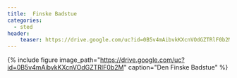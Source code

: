 ```yaml
---
title:  Finske Badstue
categories: 
  - sted
header:
    teaser: https://drive.google.com/uc?id=0B5v4mAibvkKXcnVOdGZTRlF0b2M
---
```


{% include figure 
    image_path="https://drive.google.com/uc?id=0B5v4mAibvkKXcnVOdGZTRlF0b2M"
    caption="Den Finske Badstue" %}
